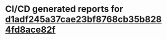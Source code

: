 # CI/CD generated reports for [d1adf245a37cae23bf8768cb35b8284fd8ace82f](https://github.com/hydephp/develop/commit/d1adf245a37cae23bf8768cb35b8284fd8ace82f)
